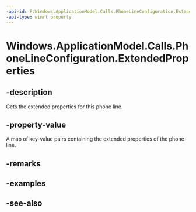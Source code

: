 ----api-id: P:Windows.ApplicationModel.Calls.PhoneLineConfiguration.ExtendedProperties
-api-type: winrt property
---<!-- Property syntaxpublic Windows.Foundation.Collections.IMapView<string, object> ExtendedProperties { get; }--># Windows.ApplicationModel.Calls.PhoneLineConfiguration.ExtendedProperties## -descriptionGets the extended properties for this phone line.## -property-valueA map of key-value pairs containing the extended properties of the phone line.## -remarks## -examples## -see-also